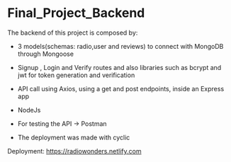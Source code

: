 # Final_Project_Backend

The backend of this project is composed by:

- 3 models(schemas: radio,user and reviews) to connect with MongoDB through Mongoose

- Signup , Login and Verify routes and also libraries such as bcrypt and jwt for token generation and verification

- API call using Axios, using a get and post endpoints, inside an Express app

- NodeJs

- For testing the API -> Postman

- The deployment was made with cyclic 

Deployment: https://radiowonders.netlify.com
